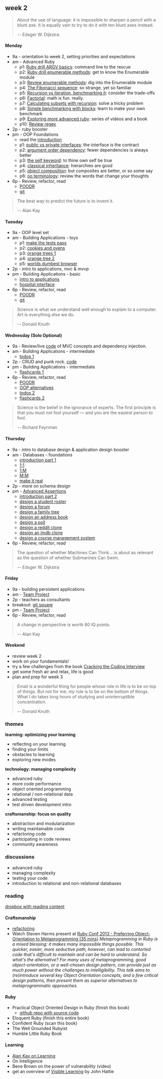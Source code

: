 ## week 2

> About the use of language: it is impossible to sharpen a pencil with a blunt axe. It is equally vain to try to do it with ten blunt axes instead.
>
> -- Edsger W. Dijkstra

#### Monday
- 9a - orientation to week 2, setting priorities and expectations
- am - Advanced Ruby
  - p1: [Ruby drill ARGV basics](../../../../ruby-drill-argv-basics-challenge): command line to the rescue
  - p2: [Ruby drill enumerable methods](../../../../ruby-drill-enumerable-methods-challenge): get to know the Enumerable module
  - p3: [Review enumerable methods](../../../../review-enumerable-methods-challenge): dig into the Enumerable module
  - p4: [The Fibonacci sequence](../../../../the-fibonacci-sequence-challenge): so strange, yet so familiar
  - p5: [Recursion vs iteration, benchmarking it](../../../../recursion-vs-iteration-benchmarking-it-challenge): consider the trade-offs
  - p6: [Factorial](../../../../algorithm-drill-factorial-challenge): math is fun. really.
  - p7: [Calculating subsets with recursion](../../../../calculating-subsets-with-recursion-challenge): solve a tricky problem
  - p8: [Simple benchmarking with blocks](../../../../simple-benchmarking-with-blocks-challenge): learn to make your own benchmark
  - p9: [Exploring more advanced ruby](../../../../phase-1-guide/blob/master/week-2/discussions/exploring-advanced-ruby.md): series of videos and a book
  - p10: [Review regex](../../../../phase-1-guide/blob/master/week-1/discussions/regex.md)
- 2p - ruby booster
- pm - OOP Foundations
  - read the [introduction](../../../../phase-1-guide/blob/master/week-2/discussions/intro-to-oo.md)
  - p1: [public vs private interfaces](../../../../design-drill-public-vs-private-interfaces-challenge): the interface is the contract
  - p2: [argument order dependency](../../../../design-drill-argument-order-dependency-challenge): fewer dependencies is always better
  - p3: [the self keyword](../../../../ruby-drill-the-self-keyword-challenge): to thine own self be true
  - p4: [classical inheritance](../../../../design-drill-classical-inheritance-challenge): hierarchies are good
  - p5: [object composition](../../../../design-drill-object-composition-challenge): but composites are better, or so some say
  - p6: [oo terminology](../../../../p6-oo-terminology-challenge): review the words that change your thoughts
- 6p - Review, refactor, read
  - [POODR](https://www.dropbox.com/s/edpy25pwtfyeckb/Practical%20Object%20Oriented%20Design%20in%20Ruby.pdf)
  - [git](http://pcottle.github.io/learnGitBranching/)

> The best way to predict the future is to invent it.
>
> -- Alan Kay

#### Tuesday
- 9a - OOP level set
- am - Building Applications - toys
  - p1: [make the tests pass](../../../../phase-1-guide/blob/master/week-2/discussions/test-driven-development.rb)
  - p2: [cookies and ovens](../../../../cookies-and-ovens-challenge)
  - p3: [orange trees 1](../../../../orange-tree-1-just-oranges-challenge)
  - p4: [orange tree 2](../../../../orange-tree-2-groves-challenge)
  - p5: [worlds dumbest browser](../../../../world-s-dumbest-browser-challenge)
- 2p - intro to applications, mvc & mvvp
- pm - Building Applications - basic
  - [intro to applications](../../../../phase-1-guide/blob/master/week-2/discussions/intro-to-applications.md)
  - [hospital interface](../../../../hospital-interface-challenge)
- 6p - Review, refactor, read
  - [POODR](https://www.dropbox.com/s/edpy25pwtfyeckb/Practical%20Object%20Oriented%20Design%20in%20Ruby.pdf)
  - [git](http://pcottle.github.io/learnGitBranching/)


> Science is what we understand well enough to explain to a computer. Art is everything else we do.
>
> -- Donald Knuth

#### Wednesday (Solo Optional)
- 9a - Review/live [code](https://github.com/red-admirals-2014/mvc_refactor_example) of MVC concepts and dependency injection.
- am - Building Applications - intermediate
  - [todos 1](../../../../ruby-todos-1-0-core-features-challenge)
- 2p - CRUD and punk rock. [code](https://github.com/red-admirals-2014/phase-1-guide/blob/master/week-2/discussions/crud.rb)
- pm - Building Applications - intermediate
  - [flashcards 1](../../../../ruby-flashcards-1-single-deck-challenge)
- 6p - Review, refactor, read
  - [POODR](https://www.dropbox.com/s/edpy25pwtfyeckb/Practical%20Object%20Oriented%20Design%20in%20Ruby.pdf)
  - [OOP alternatives](http://www.info.ucl.ac.be/~pvr/VanRoyChapter.pdf)
  - [todos 2](../../../../ruby-todos-2-0-additional-features-challenge)
  - [flashcards 2](../../../../ruby-flashcards-2-mvc-pattern-more-challenge)

> Science is the belief in the ignorance of experts.  The first principle is that you must not fool yourself — and you are the easiest person to fool.
>
> -- Richard Feynman

#### Thursday
- 9a - intro to database design & application design booster
- am - Databases - foundations
  - [introduction part 1](../../../../phase-1-guide/blob/master/week-2/discussions/intro-to-data-modeling.md)
  - [1:1](../../../../database-drill-one-to-one-schema-challenge)
  - [1:M](../../../../database-drill-one-to-many-schema-challenge)
  - [M:M](../../../../database-drill-many-to-many-schema-challenge)
  - [make it real](../../../../many-to-many-schema-to-database-challenge)
- 2p - more on schema design
- pm - [Advanced Assertions](https://github.com/red-admirals-2014/advanced-assertions-lecture)
  - [introduction part 2](../../../../phase-1-guide/blob/master/week-2/discussions/intro-to-data-modeling-2.md)
  - [design a student roster](../../../../database-drill-student-roster-challenge)
  - [design a forum](../../../../forum-database-design-challenge)
  - [design a family tree](../../../../family-tree-database-design-challenge)
  - [design an address book](../../../../db-drill-address-book-schema-challenge)
  - [design a poll](../../../../poll-database-design-challenge)
  - [design a reddit clone](../../../../reddit-jr-database-design-challenge)
  - [design an imdb clone](../../../../imdb-database-design-challenge)
  - [design a course management system](../../../../university-course-database-design-challenge)
- 6p - Review, refactor, read


> The question of whether Machines Can Think... is about as relevant as the question of whether Submarines Can Swim.
>
> -- Edsger W. Dijkstra

#### Friday
- 9a - building persistent applications
- am - [Team Project](../../../../phase-1-guide/blob/master/week-2/discussions/intro-to-team-projects.md)
- 2p - teachers as consultants
- breakout: [git square](git-square.md)
- pm - [Team Project](../../../../phase-1-guide/blob/master/week-2/discussions/intro-to-team-projects.md)
- 6p - Review, refactor, read

> A change in perspective is worth 80 IQ points.
>
> -- Alan Kay

#### Weekend
- review week 2
- work on your fundamentals!
- try a few challenges from the book [Cracking the Coding Interview](https://www.dropbox.com/s/mcoty3rxut46z13/Cracking%20the%20Coding%20Interview.pdf)
- get some fresh air and relax, life is good
- plan and prep for week 3

> Email is a wonderful thing for people whose role in life is to be on top of things. But not for me; my role is to be on the bottom of things. What I do takes long hours of studying and uninterruptible concentration.
>
> -- Donald Knuth

### themes

**learning: optimizing your learning**
- reflecting on your learning
- finding your limits
- obstacles to learning
- exploring new modes

**technology: managing complexity**
- advanced ruby
- more code performance
- object oriented programming
- relational / non-relational data
- advanced testing
- test driven development intro

**craftsmanship: focus on quality**
- abstraction and modularization
- writing maintainable code
- refactoring code
- participating in code reviews
- community awareness


### discussions

- advanced ruby
- managing complexity
- testing your code
- introduction to relational and non-relational databases


### reading

[dropbox with reading content](https://www.dropbox.com/sh/ldrnf12rpx78eye/Kb1a8z2LFx)

#### Craftsmanship

- [refactoring](http://sourcemaking.com/refactoring)
- Watch Steven Harms present at [Ruby Conf 2013 - Preferring Object-Orientation to Metaprogramming (35 mins)](http://www.youtube.com/watch?v=S3OhoWCnlB0)
*Metaprogramming in Ruby is a mixed blessing: it makes many impossible things possible. This quicker, easier, more seductive path, however, can lead to contorted code that's difficult to maintain and can be hard to understand. So what's the alternative? For many uses of metaprogramming, good object-orientation, or a well-chosen design pattern, can provide just as much power without the challenges to intelligibility. This talk aims to (re)introduce several key Object Orientation concepts, and a few critical design patterns, then present them as superior alternatives to metaprogrammatic approaches.*

#### Ruby

- Practical Object Oriented Design in Ruby (finish this book)
  - [github repo with source code](https://github.com/skmetz/poodr)
- Eloquent Ruby (finish this entire book)
- Confident Ruby (scan this book)
- The Well Grounded Rubyist
- Humble Little Ruby Book

#### Learning

- [Alan Kay on Learning](http://www.youtube.com/watch?v=50L44hEtVos)
- On Intelligence
- Bene Brown on the power of vulnerability (video)
- get an overview of [Visible Learning](http://visible-learning.org/glossary/) by John Hattie
